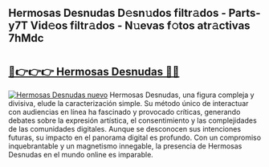 ## Hermosas Desnudas D𝚎sn𝚞dos filtr𝚊dos - Parts-y7T Vid𝚎os filtr𝚊dos - N𝚞evas f𝚘tos atr𝚊ctivas 7hMdc

# <h2><a href="http://mb0jb6r.tromn.icu/?c=Hermosas+Desnudas">🔗👉👉👉 Hermosas Desnudas 🔗🔗</a></h2>

[![Hermosas Desnudas nuevo](https://i.imgur.com/pEAQMta.gif)](http://mb0jb6r.tromn.icu/?c=Hermosas+Desnudas)
Hermosas Desnudas, una figura compleja y divisiva, elude la caracterización simple. Su método único de interactuar con audiencias en línea ha fascinado y provocado críticas, generando debates sobre la expresión artística, el consentimiento y las complejidades de las comunidades digitales. Aunque se desconocen sus intenciones futuras, su impacto en el panorama digital es profundo. Con un compromiso inquebrantable y un magnetismo innegable, la presencia de Hermosas Desnudas en el mundo online es imparable.
